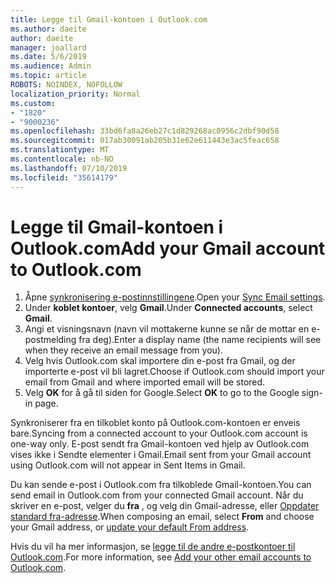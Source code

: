 ```yaml
---
title: Legge til Gmail-kontoen i Outlook.com
ms.author: daeite
author: daeite
manager: joallard
ms.date: 5/6/2019
ms.audience: Admin
ms.topic: article
ROBOTS: NOINDEX, NOFOLLOW
localization_priority: Normal
ms.custom:
- "1820"
- "9000236"
ms.openlocfilehash: 33bd6fa8a26eb27c1d829268ac0956c2dbf90d58
ms.sourcegitcommit: 017ab30091ab205b31e62e611443e3ac5feac658
ms.translationtype: MT
ms.contentlocale: nb-NO
ms.lasthandoff: 07/10/2019
ms.locfileid: "35614179"
---
```

# <a name="add-your-gmail-account-to-outlookcom"></a><span data-ttu-id="79632-102">Legge til Gmail-kontoen i Outlook.com</span><span class="sxs-lookup"><span data-stu-id="79632-102">Add your Gmail account to Outlook.com</span></span>

1. <span data-ttu-id="79632-103">Åpne [synkronisering e-postinnstillingene](https://go.microsoft.com/fwlink/?linkid=875264).</span><span class="sxs-lookup"><span data-stu-id="79632-103">Open your [Sync Email settings](https://go.microsoft.com/fwlink/?linkid=875264).</span></span>
2. <span data-ttu-id="79632-104">Under **koblet kontoer**, velg **Gmail**.</span><span class="sxs-lookup"><span data-stu-id="79632-104">Under **Connected accounts**, select **Gmail**.</span></span>
3. <span data-ttu-id="79632-105">Angi et visningsnavn (navn vil mottakerne kunne se når de mottar en e-postmelding fra deg).</span><span class="sxs-lookup"><span data-stu-id="79632-105">Enter a display name (the name recipients will see when they receive an email message from you).</span></span>
4. <span data-ttu-id="79632-106">Velg hvis Outlook.com skal importere din e-post fra Gmail, og der importerte e-post vil bli lagret.</span><span class="sxs-lookup"><span data-stu-id="79632-106">Choose if Outlook.com should import your email from Gmail and where imported email will be stored.</span></span>
5. <span data-ttu-id="79632-107">Velg **OK** for å gå til siden for Google.</span><span class="sxs-lookup"><span data-stu-id="79632-107">Select **OK** to go to the Google sign-in page.</span></span>

<span data-ttu-id="79632-108">Synkroniserer fra en tilkoblet konto på Outlook.com-kontoen er enveis bare.</span><span class="sxs-lookup"><span data-stu-id="79632-108">Syncing from a connected account to your Outlook.com account is one-way only.</span></span> <span data-ttu-id="79632-109">E-post sendt fra Gmail-kontoen ved hjelp av Outlook.com vises ikke i Sendte elementer i Gmail.</span><span class="sxs-lookup"><span data-stu-id="79632-109">Email sent from your Gmail account using Outlook.com will not appear in Sent Items in Gmail.</span></span>

<span data-ttu-id="79632-110">Du kan sende e-post i Outlook.com fra tilkoblede Gmail-kontoen.</span><span class="sxs-lookup"><span data-stu-id="79632-110">You can send email in Outlook.com from your connected Gmail account.</span></span> <span data-ttu-id="79632-111">Når du skriver en e-post, velger du **fra** , og velg din Gmail-adresse, eller [Oppdater standard fra-adresse](https://go.microsoft.com/fwlink/?linkid=875264).</span><span class="sxs-lookup"><span data-stu-id="79632-111">When composing an email, select **From** and choose your Gmail address, or [update your default From address](https://go.microsoft.com/fwlink/?linkid=875264).</span></span>

<span data-ttu-id="79632-112">Hvis du vil ha mer informasjon, se [legge til de andre e-postkontoer til Outlook.com](https://support.office.com/article/c5224df4-5885-4e79-91ba-523aa743f0ba?wt.mc_id=Office_Outlook_com_Alchemy).</span><span class="sxs-lookup"><span data-stu-id="79632-112">For more information, see [Add your other email accounts to Outlook.com](https://support.office.com/article/c5224df4-5885-4e79-91ba-523aa743f0ba?wt.mc_id=Office_Outlook_com_Alchemy).</span></span>